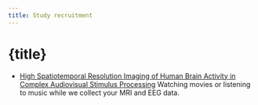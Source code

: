 ```yaml
---
title: Study recruitment
---
```


# {title}

- [High Spatiotemporal Resolution Imaging of Human Brain Activity in Complex Audiovisual Stimulus Processing](https://sunnybrook.ca/research/content/?page=76586)
Watching movies or listening to music while we collect your MRI and EEG data.